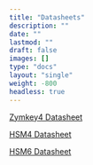```yaml
---
title: "Datasheets"
description: ""
date: ""
lastmod: ""
draft: false
images: []
type: "docs"
layout: "single"
weight: -800
headless: true
---
```


<p><a href="https://www.zymbit.com/wp-content/uploads/2018/12/Zymbit-Data-Sheet-Zymkey-4i-DATA-SHEET-04100910A2.pdf">Zymkey4 Datasheet</a></p>
<p><a href="https://www.zymbit.com/wp-content/uploads/2021/05/Zymbit-DataSheet_HSM4_24000910_20210513_D1.pdf">HSM4 Datasheet</a></p>
<p><a href="https://www.zymbit.com/wp-content/uploads/2021/05/Zymbit-DataSheet_HSM6_24000911_20210513_D1.pdf">HSM6 Datasheet</a></p>
